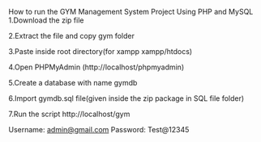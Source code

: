 How to run the GYM  Management System Project Using PHP and MySQL
1.Download the zip file

2.Extract the file and copy gym folder

3.Paste inside root directory(for xampp xampp/htdocs)

4.Open PHPMyAdmin (http://localhost/phpmyadmin)

5.Create a database with name gymdb

6.Import gymdb.sql file(given inside the zip package in SQL file folder)

7.Run the script http://localhost/gym

Username: admin@gmail.com
Password: Test@12345
